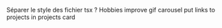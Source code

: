 Séparer le style des fichier tsx ?
Hobbies improve gif carousel
put links to projects in projects card